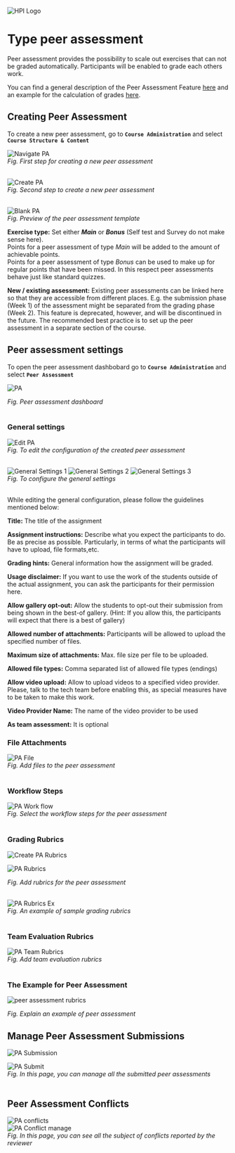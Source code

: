 ![HPI Logo](../../../img/HPI_Logo.png)

# Type peer assessment
Peer assessment provides the possibility to scale out exercises that can not be graded automatically.
Participants will be enabled to grade each others work.

You can find a general description of the Peer Assessment Feature [here](https://open.hpi.de/pages/p_a)
and an example for the calculation of grades [here](https://open.hpi.de/pages/p_a_grading).  

  
## Creating Peer Assessment  

To create a new peer assessment, go to **`Course Administration`** and select **`Course Structure & Content`**  

![Navigate PA](../../../img/courseadministration/peer_assessment/add_pa_1.png)  
*Fig. First step for creating a new peer assessment*  
<br>

![Create PA](../../../img/courseadministration/peer_assessment/add_pa_2.png)  
*Fig. Second step to create a new peer assessment*  
<br>

![Blank PA](../../../img/courseadministration/peer_assessment/add_pa_3.png)  
*Fig. Preview of the peer assessment template*
<br>

**Exercise type:** Set either ***Main*** or ***Bonus*** (Self test and Survey do not make sense here).  
Points for a peer assessment of type *Main* will be added to the amount of achievable points.  
Points for a peer assessment of type *Bonus* can be used to make up for regular points that have been missed. In this respect peer assessments behave just like standard quizzes. 

**New / existing assessment:** Existing peer assessments can be linked here so that they are accessible from different places. E.g. the submission phase (Week 1) of the assessment might be separated from the grading phase (Week 2). This feature is deprecated, however, and will be discontinued in the future. The recommended best practice is to set up the peer assessment in a separate section of the course.


## Peer assessment settings
To open the peer assessment dashbobard go to **`Course Administration`** and select **`Peer Assessment`**

![PA](../../../img/courseadministration/peer_assessment/pa_dashboard.png)  

*Fig. Peer assessment dashboard*  
<br>


### General settings  

![Edit PA](../../../img/courseadministration/peer_assessment/pa_edit_settings.png)  
*Fig. To edit the configuration of the created peer assessment*  
<br>

![General Settings 1](../../../img/courseadministration/peer_assessment/pa_general_settings_1.png)
![General Settings 2](../../../img/courseadministration/peer_assessment/pa_general_settings_2.png)
![General Settings 3](../../../img/courseadministration/peer_assessment/pa_general_settings_3.png)  
*Fig. To configure the general settings*  
<br>

While editing the general configuration, please follow the guidelines mentioned below:  

**Title:** The title of the assignment  

**Assignment instructions:** Describe what you expect the participants to do. Be as precise as possible. Particularly, in terms of what the participants will have to upload, file formats,etc.   

**Grading hints:** General information how the assignment will be graded.  

**Usage disclaimer:** If you want to use the work of the students outside of the actual assignment, you can ask the participants for their permission here.  

**Allow gallery opt-out:** Allow the students to opt-out their submission from being shown  in the best-of gallery. (Hint: If you allow this, the participants will expect that there is a best of gallery)  

**Allowed number of attachments:** Participants will be allowed to upload the specified number of files.  

**Maximum size of attachments:** Max. file size per file to be uploaded.  

**Allowed file types:** Comma separated list of allowed file types (endings)  

**Allow video upload:** Allow to upload videos to a specified video provider. Please, talk to the tech team before enabling this, as special measures have to be taken to make this work.  

**Video Provider Name:** The name of the video provider to be used  

**As team assessment:** It is optional  



### File Attachments

![PA File](../../../img/courseadministration/peer_assessment/pa_file_attach.png)  
*Fig. Add files to the peer assessment*  
<br>  



### Workflow Steps  

![PA Work flow](../../../img/courseadministration/peer_assessment/pa_work_flow.png)  
*Fig. Select the workflow steps for the peer assessment*  
<br>  



### Grading Rubrics

![Create PA Rubrics ](../../../img/courseadministration/peer_assessment/pa_grading_rubric.png)

![PA Rubrics](../../../img/courseadministration/peer_assessment/pa_grading_rubric_1.png)

*Fig. Add rubrics for the peer assessment*  
<br>

![PA Rubrics Ex](../../../img/courseadministration/peer_assessment/pa_grading_rubric_example.png)  
*Fig. An example of sample grading rubrics*  
<br>  

### Team Evaluation Rubrics  

![PA Team Rubrics](../../../img/courseadministration/peer_assessment/pa_team_rubric.png)  
*Fig. Add team evaluation rubrics*  
<br>  

### The Example for Peer Assessment

![peer assessment rubrics](../../../img/10/peer-assessment-explain.png)

*Fig. Explain an example of peer assessment*


## Manage Peer Assessment Submissions  
![PA Submission](../../../img/courseadministration/peer_assessment/pa_submission.png)  

![PA Submit](../../../img/courseadministration/peer_assessment/pa_submission_1.png)  
*Fig. In this page, you can manage all the submitted peer assessments*  
<br>  

## Peer Assessment Conflicts  
![PA conflicts](../../../img/courseadministration/peer_assessment/pa_conflicts.png)  
![PA Conflict manage](../../../img/courseadministration/peer_assessment/pa_conflicts_1.png)  
*Fig. In this page, you can see all the subject of conflicts reported by the reviewer*